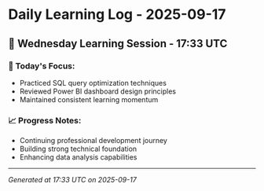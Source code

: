 # Daily Learning Log - 2025-09-17

## 📅 Wednesday Learning Session - 17:33 UTC

### 🎯 Today's Focus:
- Practiced SQL query optimization techniques
- Reviewed Power BI dashboard design principles
- Maintained consistent learning momentum

### 📈 Progress Notes:
- Continuing professional development journey
- Building strong technical foundation
- Enhancing data analysis capabilities

---
*Generated at 17:33 UTC on 2025-09-17*
